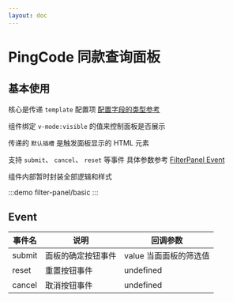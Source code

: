 ```yaml
---
layout: doc
---
```

# PingCode 同款查询面板


## 基本使用

核心是传递 `template` 配置项  [配置字段的类型参考](https://github.com/Yonghero/fuzzyjs/blob/monorepo/types/options.ts)

组件绑定 `v-mode:visible` 的值来控制面板是否展示

传递的 `默认插槽` 是触发面板显示的 HTML 元素

支持  `submit`、 `cancel`、 `reset` 等事件 具体参数参考 [FilterPanel Event](##Event) 

组件内部暂时封装全部逻辑和样式

:::demo
filter-panel/basic
:::


## Event

| 事件名            | 说明                | 回调参数             |
|------------------|--------------------|---------------------|
| submit           | 面板的确定按钮事件    | value 当面面板的筛选值 |
| reset            | 重置按钮事件         | undefined           |
| cancel           | 取消按钮事件         | undefined           |


